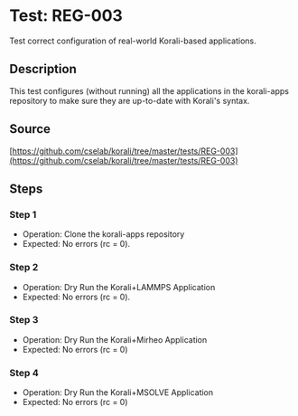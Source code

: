 # Test: REG-003

Test correct configuration of real-world Korali-based applications.

## Description

This test configures (without running) all the applications in the korali-apps repository to make sure they are up-to-date with Korali's syntax.

## Source

[https://github.com/cselab/korali/tree/master/tests/REG-003](https://github.com/cselab/korali/tree/master/tests/REG-003)

## Steps

### Step 1

+ Operation: Clone the korali-apps repository
+ Expected: No errors (rc = 0).

### Step 2

+ Operation: Dry Run the Korali+LAMMPS Application
+ Expected: No errors (rc = 0).

### Step 3

+ Operation: Dry Run the Korali+Mirheo Application
+ Expected: No errors (rc = 0)

### Step 4

+ Operation: Dry Run the Korali+MSOLVE Application
+ Expected: No errors (rc = 0)